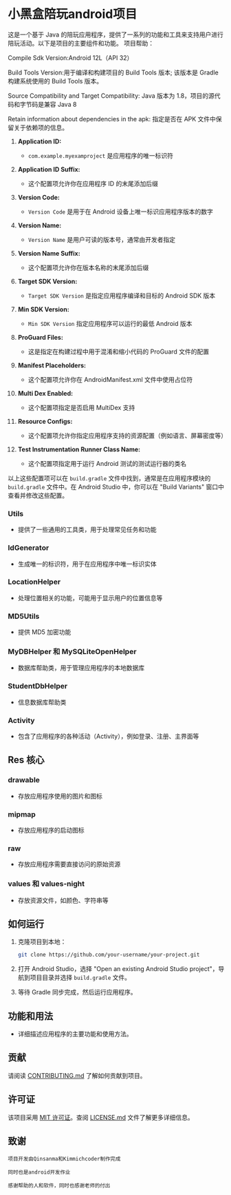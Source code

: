 # 小黑盒陪玩android项目

这是一个基于 Java 的陪玩应用程序，提供了一系列的功能和工具来支持用户进行陪玩活动。以下是项目的主要组件和功能。
项目帮助：

Compile Sdk Version:Android 12L（API 32）

Build Tools Version:用于编译和构建项目的 Build Tools 版本;
该版本是 Gradle 构建系统使用的 Build Tools 版本。

Source Compatibility and Target Compatibility:
Java 版本为 1.8，项目的源代码和字节码是兼容 Java 8

Retain information about dependencies in the apk:
指定是否在 APK 文件中保留关于依赖项的信息。

1. **Application ID:**
   - `com.example.myexamproject` 是应用程序的唯一标识符

2. **Application ID Suffix:**
   - 这个配置项允许你在应用程序 ID 的末尾添加后缀

3. **Version Code:**
   - `Version Code` 是用于在 Android 设备上唯一标识应用程序版本的数字

4. **Version Name:**
   - `Version Name` 是用户可读的版本号，通常由开发者指定

5. **Version Name Suffix:**
   - 这个配置项允许你在版本名称的末尾添加后缀

6. **Target SDK Version:**
   - `Target SDK Version` 是指定应用程序编译和目标的 Android SDK 版本

7. **Min SDK Version:**
   - `Min SDK Version` 指定应用程序可以运行的最低 Android 版本

8. **ProGuard Files:**
   - 这是指定在构建过程中用于混淆和缩小代码的 ProGuard 文件的配置

9. **Manifest Placeholders:**
   - 这个配置项允许你在 AndroidManifest.xml 文件中使用占位符

10. **Multi Dex Enabled:**
    - 这个配置项指定是否启用 MultiDex 支持

11. **Resource Configs:**
    - 这个配置项允许你指定应用程序支持的资源配置（例如语言、屏幕密度等）

12. **Test Instrumentation Runner Class Name:**
    - 这个配置项指定用于运行 Android 测试的测试运行器的类名


以上这些配置项可以在 `build.gradle` 文件中找到，通常是在应用程序模块的 `build.gradle` 文件中。在 Android Studio 中，你可以在 "Build Variants" 窗口中查看并修改这些配置。


### Utils
- 提供了一些通用的工具类，用于处理常见任务和功能

### IdGenerator
- 生成唯一的标识符，用于在应用程序中唯一标识实体

### LocationHelper
- 处理位置相关的功能，可能用于显示用户的位置信息等

### MD5Utils
- 提供 MD5 加密功能

### MyDBHelper 和 MySQLiteOpenHelper
- 数据库帮助类，用于管理应用程序的本地数据库

### StudentDbHelper
- 信息数据库帮助类

### Activity
- 包含了应用程序的各种活动（Activity），例如登录、注册、主界面等

## Res 核心

### drawable
- 存放应用程序使用的图片和图标

### mipmap
- 存放应用程序的启动图标

### raw
- 存放应用程序需要直接访问的原始资源

### values 和 values-night
- 存放资源文件，如颜色、字符串等

## 如何运行

1. 克隆项目到本地：
    ```bash
    git clone https://github.com/your-username/your-project.git
    ```

2. 打开 Android Studio，选择 "Open an existing Android Studio project"，导航到项目目录并选择 `build.gradle` 文件。

3. 等待 Gradle 同步完成，然后运行应用程序。

## 功能和用法

- 详细描述应用程序的主要功能和使用方法。

## 贡献

请阅读 [CONTRIBUTING.md](CONTRIBUTING.md) 了解如何贡献到项目。

## 许可证

该项目采用 [MIT 许可证](LICENSE)。查阅 [LICENSE.md](LICENSE.md) 文件了解更多详细信息。

## 致谢

    项目开发由Qinsanma和Kimmichcoder制作完成

    同时也是android开发作业

    感谢帮助的人和软件，同时也感谢老师的付出
